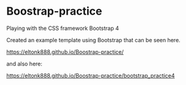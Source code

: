 # Boostrap-practice
Playing with the CSS framework Bootstrap 4

Created an example template using Bootstrap that can be seen here.

https://eltonk888.github.io/Boostrap-practice/

and also here:

https://eltonk888.github.io/Boostrap-practice/bootstrap_practice4

